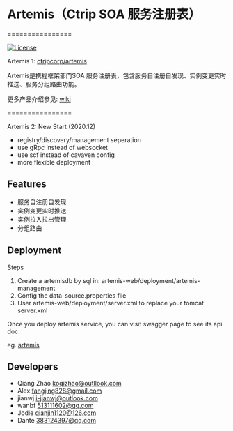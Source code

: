 # Artemis（Ctrip SOA 服务注册表）

================

[![License](https://img.shields.io/badge/License-Apache%202.0-blue.svg)](https://opensource.org/licenses/Apache-2.0)

Artemis 1: [ctripcorp/artemis](https://github.com/ctripcorp/artemis)

Artemis是携程框架部门SOA 服务注册表，包含服务自注册自发现、实例变更实时推送、服务分组路由功能。

更多产品介绍参见: [wiki](https://github.com/mydotey/artemis/wiki)

================

Artemis 2: New Start (2020.12)

* registry/discovery/management seperation
* use gRpc instead of websocket
* use scf instead of cavaven config
* more flexible deployment

## Features

* 服务自注册自发现
* 实例变更实时推送
* 实例拉入拉出管理
* 分组路由

## Deployment

Steps

1. Create a artemisdb by sql in: artemis-web/deployment/artemis-management
2. Config the data-source.properties file
3. User artemis-web/deployment/server.xml to replace your tomcat server.xml

Once you deploy artemis service, you can visit swagger page to see its api doc.

eg. [artemis](http://localhost:8080/artemis-web/swagger-ui.html)

## Developers

* Qiang Zhao <koqizhao@outllook.com>
* Alex <fangjing828@gmail.com>
* jianwj <i-jianwj@outlook.com>
* wanbf <513111602@qq.com>
* Jodie <qianjin1120@126.com>
* Dante <383124397@qq.com>

